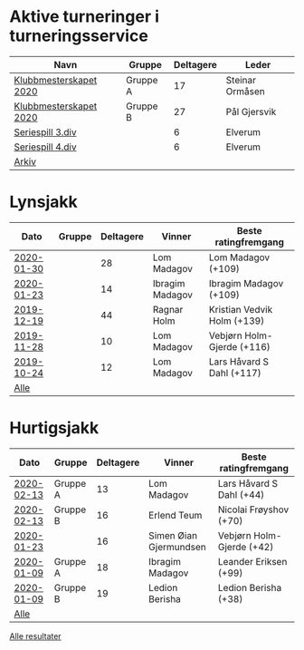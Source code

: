 ﻿
# Aktive turneringer i turneringsservice

| Navn | Gruppe | Deltagere | Leder |
|-|-|-|-|
|[Klubbmesterskapet 2020](http://turneringsservice.sjakklubb.no/standings.aspx?TID=Klubbmesterskapet2020-HamarSjakkselskap&group=A)|Gruppe A|17|Steinar Ormåsen|
|[Klubbmesterskapet 2020](http://turneringsservice.sjakklubb.no/standings.aspx?TID=Klubbmesterskapet2020-HamarSjakkselskap&group=B)|Gruppe B|27|Pål Gjersvik|
|[Seriespill 3.div](http://turneringsservice.sjakklubb.no/standings.aspx?TID=Ostlandsserien201920204div-NorgesSjakkforbund&group=3.%20div%20B)||6|Elverum|
|[Seriespill 4.div](http://turneringsservice.sjakklubb.no/standings.aspx?TID=Ostlandsserien201920204div-NorgesSjakkforbund&group=4.%20div%20A)||6|Elverum|
|[Arkiv](turneringer.md)||||

# Lynsjakk

| Dato | Gruppe | Deltagere | Vinner | Beste ratingfremgang |
|-|-|-|-|-|
|[2020-01-30](resultater/Ly200130.htm)||28|Lom Madagov|Lom Madagov (+109)|
|[2020-01-23](resultater/Ly200123.htm)||14|Ibragim Madagov|Ibragim Madagov (+109)|
|[2019-12-19](resultater/Ly191219.htm)||44|Ragnar Holm|Kristian Vedvik Holm (+139)|
|[2019-11-28](resultater/Ly191128.htm)||10|Lom Madagov|Vebjørn Holm-Gjerde (+116)|
|[2019-10-24](resultater/Ly191024.htm)||12|Lom Madagov|Lars Håvard S Dahl (+117)|
|[Alle](Lynsjakk.md)||||

# Hurtigsjakk

| Dato | Gruppe | Deltagere | Vinner | Beste ratingfremgang |
|-|-|-|-|-|
|[2020-02-13](resultater/Hu200213-A.htm)|Gruppe A|13|Lom Madagov|Lars Håvard S Dahl (+44)|
|[2020-02-13](resultater/Hu200213-B.htm)|Gruppe B|16|Erlend Teum|Nicolai Frøyshov (+70)|
|[2020-01-23](resultater/Hu200123.htm)||16|Simen Øian Gjermundsen|Vebjørn Holm-Gjerde (+42)|
|[2020-01-09](resultater/Hu200109-A.htm)|Gruppe A|18|Ibragim Madagov|Leander Eriksen (+99)|
|[2020-01-09](resultater/Hu200109-B.htm)|Gruppe B|19|Ledion Berisha|Ledion Berisha (+38)|
|[Alle](Hurtigsjakk.md)||||

[Alle resultater](arkiv.md)
